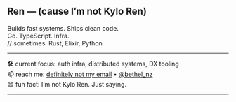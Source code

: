 ## Ren — (cause I’m not Kylo Ren)

Builds fast systems. Ships clean code.  
Go. TypeScript. Infra.  
// sometimes: Rust, Elixir, Python


---

🛠️ current focus: auth infra, distributed systems, DX tooling  
📫 reach me: [definitely not my email](mailto:nzekeabethe@outlook.com) • [@bethel_nz](https://x.com/bethel_nz)  
😄 fun fact: I’m not Kylo Ren. Just saying.

---
